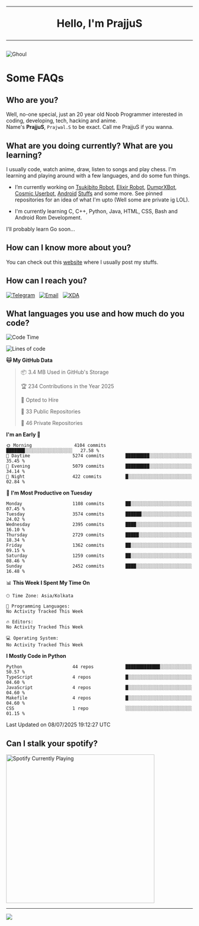 <h1 align="center"><hr>Hello, I'm PrajjuS<hr></h1>


<img src="https://telegra.ph/file/6041d22c64479ee5ff802.jpg" alt="Ghoul"/>


<h1>Some FAQs</h1>


<h2>Who are you?</h2>

Well, no-one special, just an 20 year old Noob Programmer interested in coding, developing, tech, hacking and anime.
<br>
Name's <b>PrajjuS</b>, <code>Prajwal.S</code> to be exact. Call me PrajjuS if you wanna.


<h2>What are you doing currently? What are you learning?</h2>

I usually code, watch anime, draw, listen to songs and play chess. I'm learning and playing around with a few languages, and do some fun things.

- I’m currently working on <a href="Https://t.me/PrajjuSAssistantBot">Tsukibito Robot</a>, <a href="https://t.me/projectelixir_bot">Elixir Robot</a>, <a href="https://t.me/DumprXBot">DumprXBot</a>, <a href="https://github.com/SkyLab-Devs/CosmicUserbot">Cosmic Userbot</a>, <a href="https://github.com/Noob-OS">Android</a> <a href="https://github.com/PrajjuS/device_xiaomi_vince">Stuffs</a> and some more. See pinned repositories for an idea of what I'm upto (Well some are private ig LOL).

- I'm currently learning C, C++, Python, Java, HTML, CSS, Bash and Android Rom Development.

I'll probably learn Go soon...


<h2>How can I know more about you?</h2>

You can check out this <a href="https://prajjus.xyz">website</a> where I usually post my stuffs.


<h2>How can I reach you?</h2>

<a href="https://t.me/PrajjuS"><img src="https://img.shields.io/badge/PrajjuS-2CA5E0?style=flat-square&logo=telegram&logoColor=white" alt="Telegram"/></a>&nbsp;&nbsp;&nbsp;<a href="theprajjus@gmail.com"><img src="https://img.shields.io/badge/theprajjus@gmail.com-D14836?style=flat-square&logo=gmail&logoColor=white" alt="Email"/></a>&nbsp;&nbsp;&nbsp;<a href="https://forum.xda-developers.com/m/prajjus.10388799/"><img src="https://img.shields.io/badge/PrajjuS-F59714?style=flat-square&logo=xda-developers&logoColor=white" alt="XDA"/></a>


<h2>What languages you use and how much do you code?</h2>

<!--START_SECTION:waka-->
![Code Time](http://img.shields.io/badge/Code%20Time-983%20hrs%205%20mins-blue)

![Lines of code](https://img.shields.io/badge/From%20Hello%20World%20I%27ve%20Written-1.5%20million%20lines%20of%20code-blue)

**🐱 My GitHub Data** 

> 📦 3.4 MB Used in GitHub's Storage 
 > 
> 🏆 234 Contributions in the Year 2025
 > 
> 💼 Opted to Hire
 > 
> 📜 33 Public Repositories 
 > 
> 🔑 46 Private Repositories 
 > 
**I'm an Early 🐤** 

```text
🌞 Morning                4104 commits        ███████░░░░░░░░░░░░░░░░░░   27.58 % 
🌆 Daytime                5274 commits        █████████░░░░░░░░░░░░░░░░   35.45 % 
🌃 Evening                5079 commits        █████████░░░░░░░░░░░░░░░░   34.14 % 
🌙 Night                  422 commits         █░░░░░░░░░░░░░░░░░░░░░░░░   02.84 % 
```
📅 **I'm Most Productive on Tuesday** 

```text
Monday                   1108 commits        ██░░░░░░░░░░░░░░░░░░░░░░░   07.45 % 
Tuesday                  3574 commits        ██████░░░░░░░░░░░░░░░░░░░   24.02 % 
Wednesday                2395 commits        ████░░░░░░░░░░░░░░░░░░░░░   16.10 % 
Thursday                 2729 commits        █████░░░░░░░░░░░░░░░░░░░░   18.34 % 
Friday                   1362 commits        ██░░░░░░░░░░░░░░░░░░░░░░░   09.15 % 
Saturday                 1259 commits        ██░░░░░░░░░░░░░░░░░░░░░░░   08.46 % 
Sunday                   2452 commits        ████░░░░░░░░░░░░░░░░░░░░░   16.48 % 
```


📊 **This Week I Spent My Time On** 

```text
🕑︎ Time Zone: Asia/Kolkata

💬 Programming Languages: 
No Activity Tracked This Week

🔥 Editors: 
No Activity Tracked This Week

💻 Operating System: 
No Activity Tracked This Week
```

**I Mostly Code in Python** 

```text
Python                   44 repos            █████████████░░░░░░░░░░░░   50.57 % 
TypeScript               4 repos             █░░░░░░░░░░░░░░░░░░░░░░░░   04.60 % 
JavaScript               4 repos             █░░░░░░░░░░░░░░░░░░░░░░░░   04.60 % 
Makefile                 4 repos             █░░░░░░░░░░░░░░░░░░░░░░░░   04.60 % 
CSS                      1 repo              ░░░░░░░░░░░░░░░░░░░░░░░░░   01.15 % 
```




 Last Updated on 08/07/2025 19:12:27 UTC
<!--END_SECTION:waka-->


<h2>Can I stalk your spotify?</h2>

<a href="https://open.spotify.com/user/cotgk31v4nhw20gs5adb29jq5"><img src="https://spotify-readme-prajjus.vercel.app/api?theme=dark&rainbow=true" alt="Spotify Currently Playing" width="400px"/></a>


<hr>


<img src="https://komarev.com/ghpvc/?username=prajjus&label=Profile%20Views&color=000000&style=flat">
